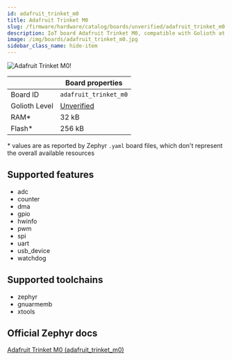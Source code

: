 ```yaml
---
id: adafruit_trinket_m0
title: Adafruit Trinket M0
slug: /firmware/hardware/catalog/boards/unverified/adafruit_trinket_m0
description: IoT board Adafruit Trinket M0, compatible with Golioth at unverified level.
image: /img/boards/adafruit_trinket_m0.jpg
sidebar_class_name: hide-item
---
```


[//]: # (This is an auto-generated file, do not edit! Changes to it will be lost upon re-generation)

![Adafruit Trinket M0!](/img/boards/adafruit_trinket_m0.jpg "Adafruit Trinket M0")

|                | Board properties     |
| -------------  | -------------------- |
| Board ID       | `adafruit_trinket_m0` |
| Golioth Level  | [Unverified](/firmware/hardware#unverified-boards) |
| RAM*           | 32 kB |
| Flash*         | 256 kB |

\* values are as reported by Zephyr `.yaml` board files, which don't represent the overall available resources



## Supported features

* adc
* counter
* dma
* gpio
* hwinfo
* pwm
* spi
* uart
* usb_device
* watchdog

## Supported toolchains

* zephyr
* gnuarmemb
* xtools

## Official Zephyr docs

[Adafruit Trinket M0 (adafruit_trinket_m0)](https://docs.zephyrproject.org/latest/boards/adafruit/trinket_m0/doc/index.html)
